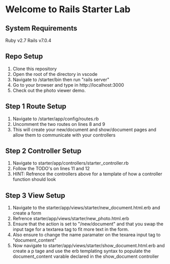 # Welcome to Rails Starter Lab

## System Requirements
Ruby v2.7
Rails v7.0.4

## Repo Setup
1. Clone this repository
2. Open the root of the directory in vscode
3. Navigate to /starter/bin then run "rails server"
4. Go to your browser and type in http://localhost:3000
5. Check out the photo viewer demo.

## Step 1 Route Setup
1. Navigate to /starter/app/config/routes.rb
2. Uncomment the two routes on lines 8 and 9 
3. This will create your new/document and show/document pages and allow them to communicate with your controllers

## Step 2 Controller Setup
1. Navigate to starter/app/controllers/starter_controller.rb
2. Follow the TODO's on lines 11 and 12
3. HINT: Refrence the controllers above for a template of how a controller function should look

## Step 3 View Setup
1. Navigate to the starter/app/views/starter/new_document.html.erb and create a form
2. Refrence starter/app/views/starter/new_photo.html.erb 
3. Ensure that the action is set to "/new/document" and that you swap the input tage for a textarea tag to fit more text in the form. 
4. Also ensure to change the name paramater on the texarea input tag to "document_content"
5. Now navigate to starter/app/views/starter/show_document.html.erb and create a p tage and use the erb templating syntax to populate the document_content varable declared in the show_document controller 


